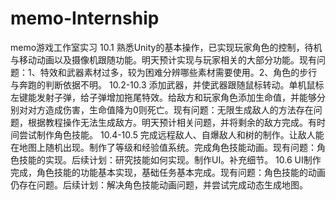 # memo-Internship
memo游戏工作室实习
10.1 熟悉Unity的基本操作，已实现玩家角色的控制，待机与移动动画以及摄像机跟随功能。明天预计实现与玩家相关的大部分功能。现有问题：1、特效和武器素材过多，较为困难分辨哪些素材需要使用。2、角色的步行与奔跑的判断依据不明。
10.2-10.3 添加武器，并使武器跟随鼠标转动。单机鼠标左键能发射子弹，给子弹增加拖尾特效。给敌方和玩家角色添加生命值，并能够分别对对方造成伤害，生命值降为0则死亡。现有问题：无限生成敌人的方法存在问题，根据教程操作无法生成敌方。明天预计相关问题，并将剩余的敌方完成。有时间尝试制作角色技能。
10.4-10.5 完成远程敌人、自爆敌人和树的制作。让敌人能在地图上随机出现。制作了等级和经验值系统。完成角色技能动画。现有问题：角色技能的实现。后续计划：研究技能如何实现。制作UI。补充细节。
10.6 UI制作完成，角色技能的功能基本实现，基础任务基本完成。现有问题：角色技能的动画仍存在问题。后续计划：解决角色技能动画问题，并尝试完成动态生成地图。

